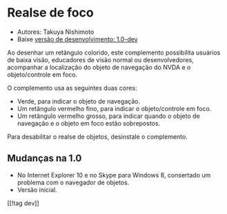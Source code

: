 # Realse de foco #

* Autores: Takuya Nishimoto
* Baixe [versão de desenvolvimento: 1.0-dev][1]

Ao desenhar um retângulo colorido, este complemento possibilita usuários de
baixa visão, educadores de visão normal ou desenvolvedores, acompanhar a
localização do objeto de navegação do NVDA e o objeto/controle em foco.

O complemento usa as seguintes duas cores:

* Verde, para indicar o objeto de navegação.
* Um retângulo vermelho fino, para indicar o objeto/controle em foco.
* Um retângulo vermelho grosso, para indicar quando o objeto de navegação e
  o objeto em foco estão sobrepostos.

Para desabilitar o realse de objetos, desinstale o complemento.

## Mudanças na 1.0 ##

* No Internet Explorer 10 e no Skype para Windows 8, consertado um problema
  com o navegador de objetos.
* Versão inicial.

[[!tag dev]]

[1]: http://addons.nvda-project.org/files/get.php?file=fh-dev
